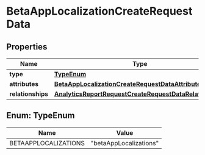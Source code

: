 

# BetaAppLocalizationCreateRequestData


## Properties

| Name | Type | Description | Notes |
|------------ | ------------- | ------------- | -------------|
|**type** | [**TypeEnum**](#TypeEnum) |  |  |
|**attributes** | [**BetaAppLocalizationCreateRequestDataAttributes**](BetaAppLocalizationCreateRequestDataAttributes.md) |  |  |
|**relationships** | [**AnalyticsReportRequestCreateRequestDataRelationships**](AnalyticsReportRequestCreateRequestDataRelationships.md) |  |  |



## Enum: TypeEnum

| Name | Value |
|---- | -----|
| BETAAPPLOCALIZATIONS | &quot;betaAppLocalizations&quot; |



